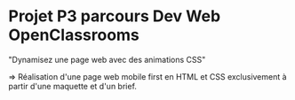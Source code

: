 # Projet P3 parcours Dev Web OpenClassrooms

"Dynamisez une page web avec des animations CSS"

=> Réalisation d'une page web mobile first en HTML et CSS exclusivement à partir d'une maquette et d'un brief.
